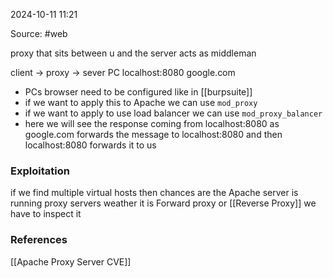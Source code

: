 
2024-10-11 11:21

Source: #web 

proxy that sits between u and the server acts as middleman

client        ->        proxy          ->         sever
PC                  localhost:8080          google.com

- PCs browser need to be configured like in [[burpsuite]]
- if we want to apply this to Apache we can use `mod_proxy`
- if we want to apply to use load balancer we can use `mod_proxy_balancer`
- here we will see the response coming from localhost:8080 as google.com forwards the message to localhost:8080 and then localhost:8080 forwards it to us
### Exploitation 

if we find multiple virtual hosts then chances are the Apache server is running proxy servers weather it is Forward proxy or [[Reverse Proxy]] we have to inspect it
### References
[[Apache Proxy Server CVE]]
